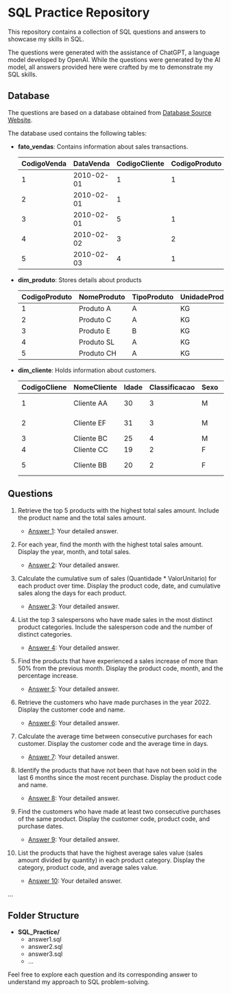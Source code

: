 # SQL Practice Repository

This repository contains a collection of SQL questions and answers to showcase my skills in SQL. 

The questions were generated with the assistance of ChatGPT, a language model developed by OpenAI.
While the questions were generated by the AI model, all answers provided here were crafted by me to demonstrate my SQL skills.


## Database
The questions are based on a database obtained from [Database Source Website](https://medium.com/blog-do-zouza/sql-for-data-analysis-e8d0356ecd3c).

The database used contains the following tables:

- **fato_vendas**: Contains information about sales transactions.

    | CodigoVenda | DataVenda | CodigoCliente | CodigoProduto | Quantidade | ValorUnitario | CodigoVendedor | CodigoCanalVendas | CodigoStatus | Deletado |
    |----|------------|---------|----------|--------|-------|----------|-----|-----|-------|
    | 1  | 2010-02-01 | 1       | 1        | 4000   | 0.34  | 2        | 1   | 1   | 0     |
    | 2  | 2010-02-01 | 1       |          | 4000   | 0.34  | 2        | 1   | 1   | 0     |
    | 3  | 2010-02-01 | 5       | 1        | 4200   | 0.34  | 4        | 1   | 1   | 0     |
    | 4  | 2010-02-02 | 3       | 2        | 250    | 7.00  | 2        | 1   | 1   | 0     |
    | 5  | 2010-02-03 | 4       | 1        | 4500   | 0.34  | 1        | 1   | 1   | 0     |

- **dim_produto**: Stores details about products

    | CodigoProduto | NomeProduto    | TipoProduto | UnidadeProduto | SaldoProduto | Status |
    |----|------------|----------|------|----------|--------|
    | 1  | Produto A  | A        | KG   | 20000    | Ativo  |
    | 2  | Produto C  | A        | KG   | 5000     | Ativo  |
    | 3  | Produto E  | B        | KG   | 2000     | Ativo  |
    | 4  | Produto SL | A        | KG   | 30000    | Ativo  |
    | 5  | Produto CH | A        | KG   | 2000     | Ativo  |


- **dim_cliente**: Holds information about customers.

    | CodigoCliene | NomeCliente     | Idade | Classificacao | Sexo | Cidade             | Estado               | Pais |
    |----|-------------|-----|-------|--------|------------------|---------------------|---------|
    | 1  | Cliente AA  | 30  | 3     | M      | Florianópolis    | Santa Catarina      | Brasil  |
    | 2  | Cliente EF  | 31  | 3     | M      | Belo Horizonte   | Minas Gerais        | Brasil  |
    | 3  | Cliente BC  | 25  | 4     | M      | Baturité          | Ceará               | Brasil  |
    | 4  | Cliente CC  | 19  | 2     | F      | Fortaleza        | Ceará               | Brasil  |
    | 5  | Cliente BB  | 20  | 2     | F      | Belo Horizonte   | Minas Gerais        | Brasil  |

## Questions

1. Retrieve the top 5 products with the highest total sales amount. Include the product name and the total sales amount.
   - [Answer 1](answer_01.sql): Your detailed answer.

2. For each year, find the month with the highest total sales amount. Display the year, month, and total sales.
   - [Answer 2](answer_02.sql): Your detailed answer.

3. Calculate the cumulative sum of sales (Quantidade * ValorUnitario) for each product over time. Display the product code, date, and cumulative sales along the days for each product.
    - [Answer 3](answer_03.sql): Your detailed answer.

4. List the top 3 salespersons who have made sales in the most distinct product categories. Include the salesperson code and the number of distinct categories.
    - [Answer 4](answer_04.sql): Your detailed answer.

5. Find the products that have experienced a sales increase of more than 50% from the previous month. Display the product code, month, and the percentage increase.
    - [Answer 5](answer_05.sql): Your detailed answer.

6.  Retrieve the customers who have made purchases in the year 2022. Display the customer code and name.
    - [Answer 6](answer_06.sql): Your detailed answer.

7. Calculate the average time between consecutive purchases for each customer. Display the customer code and the average time in days.
    - [Answer 7](answer_07.sql): Your detailed answer.

8. Identify the products that have not been that have not been sold in the last 6 months since the most recent purchase. Display the product code and name.
    - [Answer 8](answer_08.sql): Your detailed answer.

9. Find the customers who have made at least two consecutive purchases of the same product. Display the customer code, product code, and purchase dates.
    - [Answer 9](answer_09.sql): Your detailed answer.

10. List the products that have the highest average sales value (sales amount divided by quantity) in each product category. Display the category, product code, and average sales value.
    - [Answer 10](answer_10.sql): Your detailed answer.


...

## Folder Structure

- **SQL_Practice/**
  - answer1.sql
  - answer2.sql
  - answer3.sql
  - ...

Feel free to explore each question and its corresponding answer to understand my approach to SQL problem-solving.
